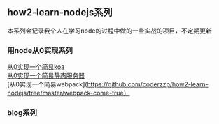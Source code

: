 ## how2-learn-nodejs系列
本系列会记录我个人在学习node的过程中做的一些实战的项目，不定期更新  
### 用node从0实现系列
[从0实现一个简易koa](https://github.com/coderzzp/how2-learn-nodejs/tree/master/koa-come-true)  
[从0实现一个简易静态服务器](https://github.com/coderzzp/how2-learn-nodejs/tree/master/node-static-server)  
[从0实现一个简易webpack](https://github.com/coderzzp/how2-learn-nodejs/tree/master/webpack-come-true）
### blog系列

